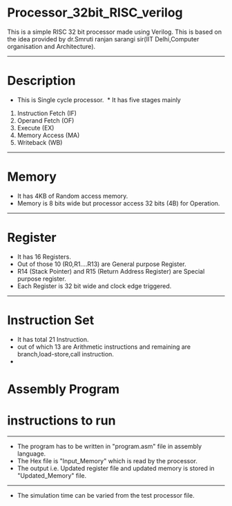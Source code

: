 # Processor_32bit_RISC_verilog

This is a simple RISC 32 bit processor made using Verilog.
This is based on the idea provided by dr.Smruti ranjan sarangi sir(IIT Delhi,Computer organisation and Architecture).

---------------------------------------------------------------------------------------------------------------------
# Description
  * This is Single cycle processor.
  * It has five stages mainly 
  1. Instruction Fetch (IF)
  2. Operand Fetch     (OF)
  3. Execute           (EX)
  4. Memory Access     (MA)
  5. Writeback         (WB)
  -------------------------------------------------------------------------------------------------------------------
# Memory
 * It has 4KB of Random access memory.
 * Memory is 8 bits wide but processor access 32 bits (4B) for Operation.
---------------------------------------------------------------------------------------------------------------------

# Register
* It has 16 Registers.
* Out of those 10 (R0,R1....R13) are General purpose Register.
* R14 (Stack Pointer) and R15 (Return Address Register) are Special purpose register.
* Each Register is 32 bit wide and clock edge triggered. 
---------------------------------------------------------------------------------------------------------------------
# Instruction Set
* It has total 21 Instruction.
* out of which 13 are Arithmetic instructions and remaining are branch,load-store,call instruction.
*  

# Assembly Program
# instructions to run











----------------------------------------------------------
* The program has to be written in "program.asm" file in 
assembly language.
* The Hex file is "Input_Memory" which is read by the processor.
* The output i.e. Updated register file and updated memory is stored in "Updated_Memory" file.
----------------------------------------------------------
* The simulation time can be varied from the test processor file.








